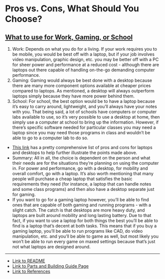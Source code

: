 # Pros vs. Cons, What Should You Choose?


## [What to use for Work, Gaming, or School](https://techguided.com/laptop-vs-desktop/#4)
1.  Work: Depends on what you do for a living. If your work requires you to be mobile, you would be best off with a laptop, but if your job involves video manipulation, graphic design, etc. you may be better off with a PC for sheer power and performance at a reduced cost - although there are laptops out there capable of handling on-the-go demanding computer performance.
2.  Gaming: Gaming would always be best done with a desktop because there are many more component options available at cheaper prices compared to laptops. As mentioned, a desktop will always outperform laptops simply because they have more power behind them.
3.  School: For school, the best option would be to have a laptop because it’s easy to carry around, lightweight, and you’ll always have your notes with you. That being said, a lot of schools have computers or computer labs available to use, so it’s very possible to use a desktop at home, then simply use a computer at school to bring up the information. However, if there’s specific software needed for particular classes you may need a laptop since you may need those programs in class and wouldn’t be able to go to a computer lab to do so.
  - [This link](https://www.computerhope.com/issues/ch001399.htm) has a pretty comprehensive list of pros and cons for laptops and desktops to help further illustrate the points made above.
  - Summary: All in all, the choice is dependent on the person and what their needs are for the situations they’re planning on using the computer in. For power and performance, go with a desktop, for mobility and overall comfort, go with a laptop. It’s also worth mentioning that many people will purchase a cheap laptop that satisfies the basic requirements they need (for instance, a laptop that can handle notes and some class programs) and then also have a desktop separate just for gaming. 
  - If you want to go for a gaming laptop however, you’ll be able to find ones that are capable of both gaming and running programs - with a slight catch. The catch is that desktops are more heavy duty, and laptops are built around mobility and long lasting battery. Due to that fact, if you want to use a laptop for both things the best you’ll be able to find is a laptop that’s decent at both tasks. This means that if you buy a gaming laptop, you’ll be able to run programs like CAD, do video manipulation, etc. and you’ll be able to game as well, but most likely you won’t be able to run every game on maxed settings because that’s just not what laptops are designed around.

---

- [Link to README](https://github.com/ChrisPuricelli/Final-Project-Digital-Concept-Tutorial/blob/master/README.md)
- [Link to Parts and Building Guide Page](https://github.com/ChrisPuricelli/Final-Project-Digital-Concept-Tutorial/blob/master/Parts-and-Building-Guide.md)
- [Link to References](https://github.com/ChrisPuricelli/Final-Project-Digital-Concept-Tutorial/blob/master/References.md)
